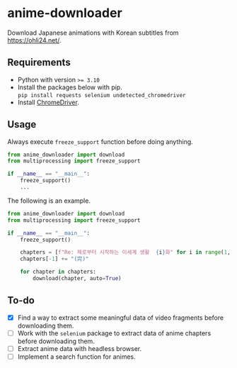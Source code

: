 # anime-downloader

Download Japanese animations with Korean subtitles from <https://ohli24.net/>.

## Requirements

- Python with version `>= 3.10`
- Install the packages below with pip.  
`pip install requests selenium undetected_chromedriver`
- Install [ChromeDriver](https://chromedriver.chromium.org/downloads).

## Usage

Always execute `freeze_support` function before doing anything.

```python
from anime_downloader import download
from multiprocessing import freeze_support

if __name__ == "__main__":
	freeze_support()
	...
```

The following is an example.

```python
from anime_downloader import download
from multiprocessing import freeze_support

if __name__ == "__main__":
	freeze_support()

	chapters = [f"Re: 제로부터 시작하는 이세계 생활  {i}화" for i in range(1, 26)]
	chapters[-1] += "(完)"

	for chapter in chapters:
		download(chapter, auto=True)
```

## To-do

- [x] Find a way to extract some meaningful data of video fragments before
	downloading them.
- [ ] Work with the `selenium` package to extract data of anime chapters before
	downloading them.
- [ ] Extract anime data with headless browser.
- [ ] Implement a search function for animes.
